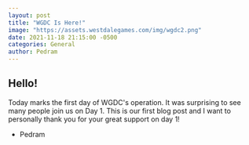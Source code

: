 ```yaml
---
layout: post
title: "WGDC Is Here!"
image: "https://assets.westdalegames.com/img/wgdc2.png"
date: 2021-11-18 21:15:00 -0500
categories: General
author: Pedram
---
```



## Hello!

Today marks the first day of WGDC's operation. It was surprising to see many people join us on Day 1. This is our first blog post and I want to personally thank you for your great support on day 1!
- Pedram
